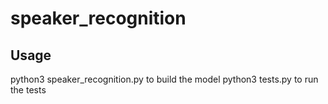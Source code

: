 # speaker_recognition

## Usage
python3 speaker_recognition.py to build the model
python3 tests.py to run the tests
